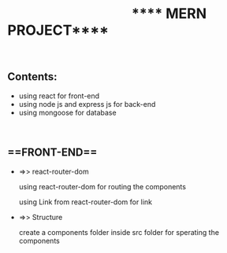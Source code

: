 <h1>&nbsp;&nbsp;&nbsp;&nbsp;&nbsp;&nbsp;&nbsp;&nbsp;&nbsp;&nbsp;&nbsp;&nbsp;&nbsp;&nbsp;&nbsp;&nbsp;&nbsp;&nbsp;&nbsp;&nbsp;&nbsp;&nbsp;&nbsp;&nbsp;&nbsp;&nbsp;&nbsp;&nbsp;&nbsp;&nbsp;&nbsp;&nbsp;&nbsp;&nbsp;&nbsp;&nbsp;&nbsp;&nbsp;**** MERN PROJECT****</h1>
<br/>
<h2>Contents:</h2>
<ul>
  <li>using react for front-end</li>
  <li>using node js and express js for back-end</li>
  <li>using mongoose for database</li>
</ul>
<br/>
<h2>==FRONT-END==</h2>
<ul>
  <li>
    =>> react-router-dom
    <p>using react-router-dom for routing the components</p>
    <p>using Link from react-router-dom for link</p>
    
  <li>
    =>> Structure
    <p>create a components folder inside src folder for sperating the components</p>
  </li>
  </li>
</ul>
